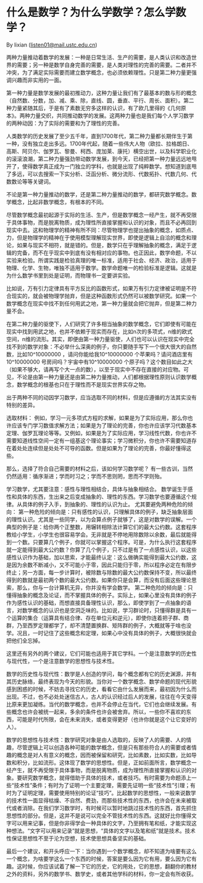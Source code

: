 # 什么是数学？为什么学数学？怎么学数学？

By lixian (listen01@mail.ustc.edu.cn)

两种力量推动着数学的发展：一种是日常生活、生产的需要，是人类认识和改造世界的需要；另一种是数学自身完善的需要，是人类对理性的完善的需要。二者并不冲突，为了满足实际需要而建立数学概念，也必须依赖理性。只是第二种力量更强调兴趣而非实用的一面。

第一种力量是数学发展的最初推动力，这种力量让我们有了最基本的数与形的概念（自然数、分数，加、减、乘、除，直线、圆，垂直、平行、周长、面积）。第二种力量紧随其后，于是有了素数无穷多这样的认识，有了欧几里得的《几何原本》。两种力量交织，共同推动数学的发展。这两种力量也是我们每个人学习数学的两种动因：为了实际的需要和为了理性的完善。

人类数学的历史发展了至少五千年，直到1700年代，第二种力量都长期伴生于第一种，没有独立走出多远。1700年代起，随着一些伟大人物（欧拉、拉格朗日、高斯、阿贝尔、伽罗瓦、黎曼、柯西、庞加莱、康托）横空出世，以及科学职业化的滚滚浪潮，第二种力量强劲带动数学发展，到今天，已经把第一种力量远远地甩开了，使得数学真正成为一门独立的学科，也就是出现了纯粹数学。想知道到底甩了多远，可以去搜索一下实分析、泛函分析、微分流形、代数拓扑、代数几何、代数数论等等关键词。

不论是第一种力量推动的数学，还是第二种力量推动的数学，都研究数学概念。数学概念，比起非数学概念，有根本的不同。

尽管数学概念最初起源于实际的生活、生产，但是数学概念一经产生，就不再受限于具体事物，而是脱离物质，成为理性所直接掌握和认识的对象，而且不必再回到现实中去。这和物理学的精神有所不同：尽管物理学也提出抽象的概念，如质点、力，但是物理学的精神在于使用模型理解现实世界，即使是逻辑上自洽的概念和理论，如果与现实不相符，就是错的。但是，数学只在乎理解抽象的概念，满足于逻辑的完备，而不在乎现实中到底有没有相对应的事物。也正因此，数学命题，不以实验来检验。所谓实践是检验真理的唯一标准，适用于社会、经济、政治，适用于物理、化学、生物，唯独不适用于数学。数学命题唯一的检验标准是逻辑。这就是为什么数学书里到处是证明，而物理书一定要讲实验。

比如说，万有引力定律具有平方反比的函数形式，如果万有引力定律被证明是不符合现实的，就会被物理学抛弃，但是这种函数形式仍然可以被数学研究。如果一个数学概念在现实中找不到任何用武之地，第一种力量就会把它抛弃，但是第二种力量不会。

在第二种力量的驱使下，人们研究了许多相当抽象的数学概念，它们即使有可能在现实中找到用武之地，也并不依赖于现实而存在，比如n次的多项式，n维的欧式空间，n维的流形。其实，即便由第一种力量驱使，人们也可以认识在现实中完全找不到的数学对象：不必举什么深奥的例子，你只要随手写下一个很大很大的自然数，比如10^10000000 ，请问你能给我10^10000000 个苹果吗？请问酒店里有10^10000000 号房间吗？宇宙中有10^10000000 个原子吗？这个数目如此之大（如果不够大，请再写个大一点的数），以至于现实中不存在直接的对应物。可见，不论是由第一种力量还是由第二种力量推动，人们都根据理性原则认识数学概念，数学概念的根基也只在于理性而不是现实世界实存之物。

出于两种不同的动因学习数学，应当选取不同的材料，但是应遵循的方法其实没有特别的差异。

选取材料：
例如，学习一元多项式方程的求解，如果是为了实际应用，那么你也许应该专门学习数值求解方法；如果是为了理论的完善，你也许应该学习代数基本定理、伽罗瓦理论等等。又例如，如果是为了实际应用，学习线性代数，你也许不需要知道线性空间一定有一组基这个理论事实；学习微积分，你也许不需要知道存在着处处连续但是处处不可导的函数。但是如果为了理论的完善，你最好懂得这些。

那么，选择了符合自己需要的材料之后，该如何学习数学呢？
有一些古训，当然仍然适用：循序渐进；学而时习之；学而不思则罔，思而不学则殆。

学习数学，尤其要注意：感性与理性相结合，具体与抽象相结合。
数学诞生于感性和具体的东西，生出来之后变成抽象的、理性的东西。学习数学也要遵循这个规律。从具体的例子入手，到抽象的、理性的认识为止。
尤其要避免两种危险的倾向：
第一种危险的倾向是：只有感性的认识，只理解具体的例子，缺乏抽象层面的理性认识。尤其是一些同学，以为会算点例子就够了，这是对数学的误解。一个典型的例子是：给你两个正整数，用辗转相除法计算它们的最大公约数。这套程序教给小学生，小学生也很容易学会。无非就是不停地用除数除以余数，最后就能得到一个数。只要算几个例子，你就可以掌握这个程序。可是，为什么执行这套程序就一定能得到最大公约数？你算了几个例子，只不过是有了一点感性认识，以这些感性认识作为基础，加以思索，才能最终认定：这么做确实能得到最大公约数，这是因为余数不断减小，又不可能小于零，因此只能归于零，所以程序必定在有限步终止；另一方面，每一步计算时，被除数与除数的最大公约数保持不变，所以最终得到的数就是最初两个数的最大公约数。如果你只是会算，而没有后面这些理论思索，那么，你与一台计算机无异，你并没有学会数学。
第二种危险的倾向是：只懂得抽象的概念及论证，而不掌握具体的例子。实际上，如果心里没有具体的例子作为感性认识的基础，而想直接具备理性认识，那么，即使学到了一点抽象的语言，对数学概念的认识也是空洞乏味的。比如说，学习群论时，只懂得群是具有一个运算的集合（运算具有结合律、存在单位元和逆元），即使你连着把子群、商群，乃至西罗定理都学了，却不清楚置换群、矩阵群的例子，大概就等于啥也没学。况且，一时记住了这些概念和定理，如果心中没有具体的例子，大概很快就会把他们全忘掉。

这里还有另外的两个建议，它们可能也适用于其它学科。一个是注意数学的历史性与现代性，一个是注意数学的思想性与技术性。

数学的历史性与现代性：数学是人创造的学问，每个概念都有它的历史渊源，并有其历史脉络，最终表现为今天的形貌。当你对一个数学概念、数学命题的现代形貌感到困惑的时候，不妨去寻找它的历史，看看它由什么发展而来，最初因为什么而出现。不过，也不必处处迷信古人，古人的认识经过后人的发展，往往在今天变得比原来更加凝练。当代的数学概念，也并不会停止在当代，它们也会继续发展。有些概念也许会被统一起来，多余的条件也许会被舍弃。所以，一些你不喜欢的东西，可能是时代所限，会在未来消失，或者变得更好（也许你就是这个让它变好的人）。

数学的思想性与技术性：数学研究对象是由人选取的，反映了人的需要、人的情趣，尽管逻辑上可以创造各种可能的数学概念，但是只有那些符合人的需要或者情趣的概念是对人有意义的概念，因而被保留和研究，比如素数，比如实数，比如导数和积分，比如流形。这体现了数学的思想性。但是，正如前面所言，数学概念一经产生，就不再受限于具体事物，而是脱离物质，成为理性所直接掌握和认识的对象。要研究数学概念，就得借助于具体的技术，或者技巧。有时需要为命题添上一些“技术性”条件；有时为了证明一个主要定理，需要先证明一些“技术性”引理；有时为了证明定理，需要使用特别的论证“技巧”。比起数学的思想性，一般来说数学的技术性一面显得枯燥、不自然、费劲，而那些技术性的东西，也许会在未来被取代或者消除。在我们学习数学时，有时候可以暂时地跳过技术性的东西，首先抓住思想性的部分。但是，这并不是说可以完全不管技术性的东西。这就好比你懂得文字可以用来记事，但是你非得学会一种具体的文字，乃至拥有笔和纸，才能实现这种想法。“文字可以用来记录”就是思想，“具体的文字以及笔和纸”就是技术。技术性保证思想性不至于沦为空想，技术使思想具备坚实的基础。

最后一个建议，和开头呼应一下：当你遇到一个数学概念，却不知道为啥要有这么一个概念，为啥要学这么一个东西的时候，答案是要么因为它有用，要么因为它有趣。这时候，你应该试着了解一下它的历史，它的用处，它的思想，翻翻你的教材之外的资料，另外的数学书、数学史，或者其他学科的材料，你一定会有所收获。